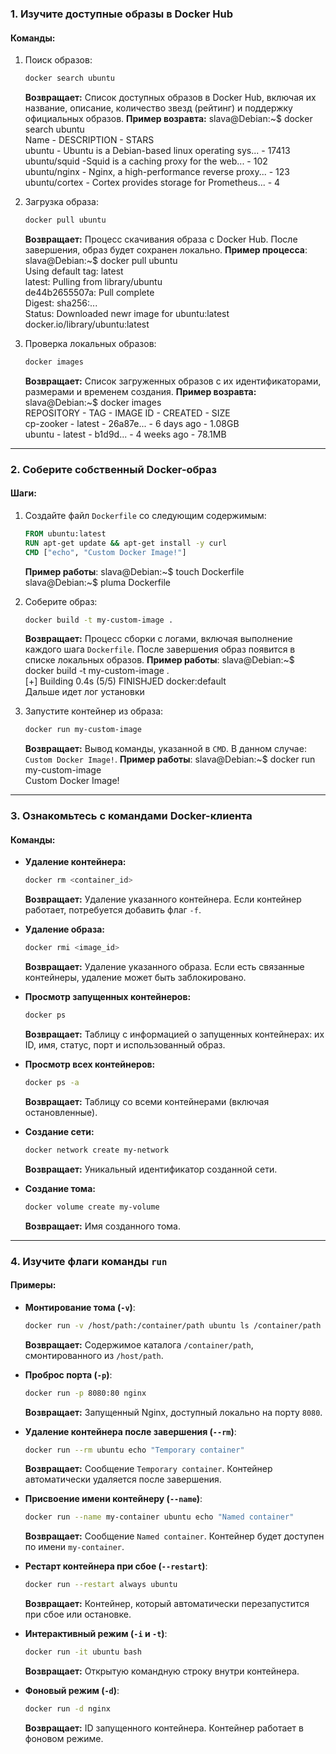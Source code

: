 ### **1. Изучите доступные образы в Docker Hub**

#### Команды:
1. Поиск образов:
   ```bash
   docker search ubuntu
   ```
   **Возвращает:** Список доступных образов в Docker Hub, включая их название, описание, количество звезд (рейтинг) и поддержку официальных образов.
   **Пример возравта:**
    slava@Debian:~$ docker search ubuntu  
    Name - DESCRIPTION - STARS  
    ubuntu - Ubuntu is a Debian-based linux operating sys... - 17413  
    ubuntu/squid -Squid is a caching proxy for the web... - 102  
    ubuntu/nginx - Nginx, a high-performance reverse proxy... - 123  
    ubuntu/cortex - Cortex provides storage for Prometheus... - 4  

2. Загрузка образа:
   ```bash
   docker pull ubuntu
   ```
   **Возвращает:** Процесс скачивания образа с Docker Hub. После завершения, образ будет сохранен локально.
   **Пример процесса**:  
   slava@Debian:~$ docker pull ubuntu  
   Using default tag: latest  
   latest: Pulling from library/ubuntu  
   de44b2655507a: Pull complete  
   Digest: sha256:...  
   Status: Downloaded newr image for ubuntu:latest  
   docker.io/library/ubuntu:latest  

3. Проверка локальных образов:
   ```bash
   docker images
   ```
   **Возвращает:** Список загруженных образов с их идентификаторами, размерами и временем создания. 
   **Пример возравта:**
    slava@Debian:~$ docker images  
    REPOSITORY - TAG - IMAGE ID - CREATED - SIZE  
    cp-zooker - latest - 26a87e... - 6 days ago - 1.08GB  
    ubuntu - latest - b1d9d... - 4 weeks ago - 78.1MB  

---

### **2. Соберите собственный Docker-образ**

#### Шаги:

1. Создайте файл `Dockerfile` со следующим содержимым:
   ```Dockerfile
   FROM ubuntu:latest
   RUN apt-get update && apt-get install -y curl
   CMD ["echo", "Custom Docker Image!"]
   ```
   **Пример работы**:
   slava@Debian:~$ touch Dockerfile  
   slava@Debian:~$ pluma Dockerfile  
   


2. Соберите образ:
   ```bash
   docker build -t my-custom-image .
   ```
   **Возвращает:** Процесс сборки с логами, включая выполнение каждого шага `Dockerfile`. После завершения образ появится в списке локальных образов.
   **Пример работы**:
   slava@Debian:~$ docker build -t my-custom-image .  
   [+] Building 0.4s (5/5) FINISHJED docker:default  
   Дальше идет лог установки  

3. Запустите контейнер из образа:
   ```bash
   docker run my-custom-image
   ```
   **Возвращает:** Вывод команды, указанной в `CMD`. В данном случае: `Custom Docker Image!`.
   **Пример работы**:
   slava@Debian:~$ docker run my-custom-image  
   Custom Docker Image!  

---

### **3. Ознакомьтесь с командами Docker-клиента**

#### Команды:

- **Удаление контейнера:**
  ```bash
  docker rm <container_id>
  ```
  **Возвращает:** Удаление указанного контейнера. Если контейнер работает, потребуется добавить флаг `-f`.

- **Удаление образа:**
  ```bash
  docker rmi <image_id>
  ```
  **Возвращает:** Удаление указанного образа. Если есть связанные контейнеры, удаление может быть заблокировано.

- **Просмотр запущенных контейнеров:**
  ```bash
  docker ps
  ```
  **Возвращает:** Таблицу с информацией о запущенных контейнерах: их ID, имя, статус, порт и использованный образ.

- **Просмотр всех контейнеров:**
  ```bash
  docker ps -a
  ```
  **Возвращает:** Таблицу со всеми контейнерами (включая остановленные).

- **Создание сети:**
  ```bash
  docker network create my-network
  ```
  **Возвращает:** Уникальный идентификатор созданной сети.

- **Создание тома:**
  ```bash
  docker volume create my-volume
  ```
  **Возвращает:** Имя созданного тома.

---

### **4. Изучите флаги команды `run`**

#### Примеры:

- **Монтирование тома (`-v`)**:
  ```bash
  docker run -v /host/path:/container/path ubuntu ls /container/path
  ```
  **Возвращает:** Содержимое каталога `/container/path`, смонтированного из `/host/path`.

- **Проброс порта (`-p`)**:
  ```bash
  docker run -p 8080:80 nginx
  ```
  **Возвращает:** Запущенный Nginx, доступный локально на порту `8080`.

- **Удаление контейнера после завершения (`--rm`)**:
  ```bash
  docker run --rm ubuntu echo "Temporary container"
  ```
  **Возвращает:** Сообщение `Temporary container`. Контейнер автоматически удаляется после завершения.

- **Присвоение имени контейнеру (`--name`)**:
  ```bash
  docker run --name my-container ubuntu echo "Named container"
  ```
  **Возвращает:** Сообщение `Named container`. Контейнер будет доступен по имени `my-container`.

- **Рестарт контейнера при сбое (`--restart`)**:
  ```bash
  docker run --restart always ubuntu
  ```
  **Возвращает:** Контейнер, который автоматически перезапустится при сбое или остановке.

- **Интерактивный режим (`-i` и `-t`)**:
  ```bash
  docker run -it ubuntu bash
  ```
  **Возвращает:** Открытую командную строку внутри контейнера.

- **Фоновый режим (`-d`)**:
  ```bash
  docker run -d nginx
  ```
  **Возвращает:** ID запущенного контейнера. Контейнер работает в фоновом режиме.